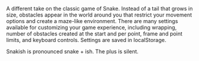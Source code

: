 A different take on the classic game of Snake. Instead of a tail that grows in size, obstacles appear in the world around you that restrict your movement options and create a maze-like environment. There are many settings available for customizing your game experience, including wrapping, number of obstacles created at the start and per point, frame and point limits, and keyboard controls. Settings are saved in localStorage.

Snakish is pronounced snake +‎ ish. The plus is silent.
